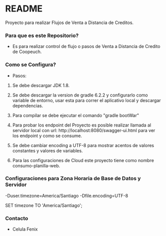 # README #

Proyecto para realizar Flujos de Venta a Distancia de Creditos.

### Para que es este Repositorio? ###

* Es para realizar control de flujo o pasos de Venta a Distancia de Credito de Coopeuch.

### Como se Configura? ###

* Pasos:

1. Se debe descargar JDK 1.8.
2. Se debe descargar la version de gradle 6.2.2 y configurarlo como variable de entorno, usar esta para correr el aplicativo local y descargar dependencias.
3. Para compilar se debe ejecutar el comando "gradle bootWar"
4. Para probar los endpoint del Proyecto es posible realizar llamada al servidor local con url: http://localhost:8080/swagger-ui.html para ver los endpoint y como se consume.
5. Se debe cambiar encoding a UTF-8 para mostrar acentos de valores constantes y valores de variables.

6. Para las configuraciones de Cloud este proyecto tiene como nombre consumo-planilla-web.

### Configuraciones para Zona Horaria de Base de Datos y Servidor ###

-Duser.timezone=America/Santiago
-Dfile.encoding=UTF-8

SET timezone TO 'America/Santiago';

### Contacto ###

* Celula Fenix 